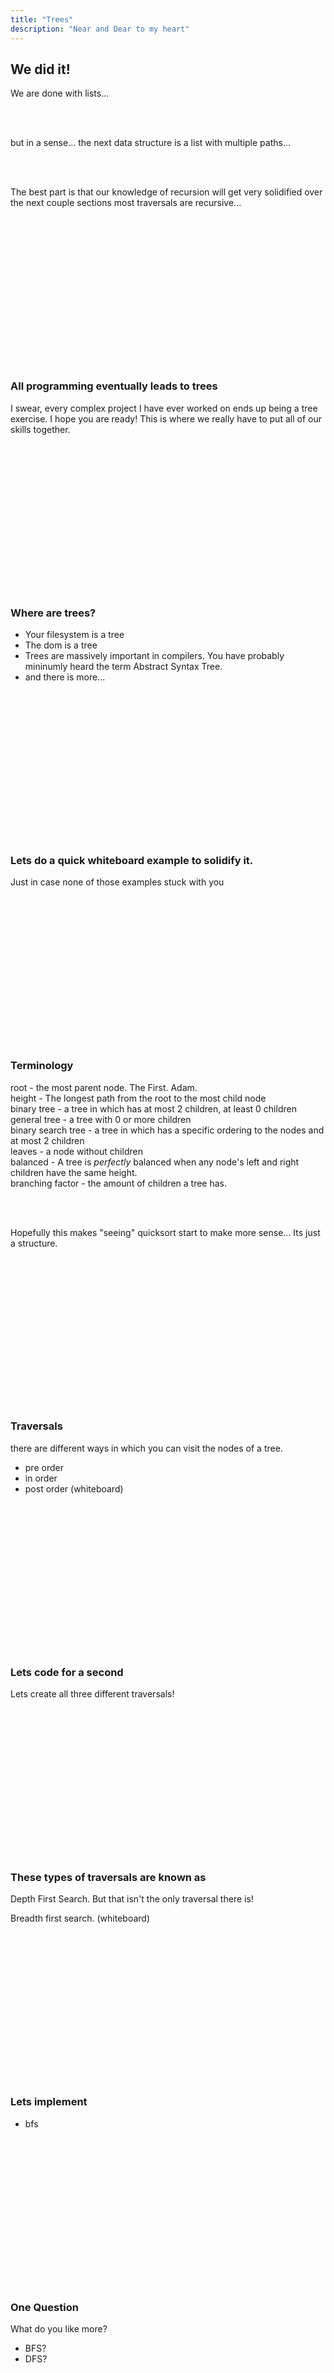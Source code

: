 ```yaml
---
title: "Trees"
description: "Near and Dear to my heart"
---
```


## We did it!
We are done with lists...

<br/>
<br/>

but in a sense... the next data structure is a list with multiple paths...

<br/>
<br/>

The best part is that our knowledge of recursion will get very solidified over
the next couple sections most traversals are recursive...

<br/>
<br/>
<br/>
<br/>
<br/>
<br/>
<br/>
<br/>
<br/>
<br/>
<br/>
<br/>
<br/>
<br/>


### All programming eventually leads to trees
I swear, every complex project I have ever worked on ends up being a tree
exercise.  I hope you are ready!  This is where we really have to put all of
our skills together.

<br/>
<br/>
<br/>
<br/>
<br/>
<br/>
<br/>
<br/>
<br/>
<br/>
<br/>
<br/>
<br/>
<br/>

### Where are trees?
* Your filesystem is a tree
* The dom is a tree
* Trees are massively important in compilers.  You have probably mininumly
  heard the term Abstract Syntax Tree.
* and there is more...

<br/>
<br/>
<br/>
<br/>
<br/>
<br/>
<br/>
<br/>
<br/>
<br/>
<br/>
<br/>
<br/>
<br/>

### Lets do a quick whiteboard example to solidify it.
Just in case none of those examples stuck with you

<br/>
<br/>
<br/>
<br/>
<br/>
<br/>
<br/>
<br/>
<br/>
<br/>
<br/>
<br/>
<br/>
<br/>

### Terminology
root - the most parent node. The First. Adam. <br/>
height - The longest path from the root to the most child node <br/>
binary tree - a tree in which has at most 2 children, at least 0 children <br/>
general tree - a tree with 0 or more children <br/>
binary search tree - a tree in which has a specific ordering to the nodes and at most 2 children <br/>
leaves - a node without children <br/>
balanced - A tree is _perfectly_ balanced when any node's left and right children have the same height. <br/>
branching factor - the amount of children a tree has. <br/>

 <br/> <br/>

Hopefully this makes "seeing" quicksort start to make more sense... Its just a structure.


<br/>
<br/>
<br/>
<br/>
<br/>
<br/>
<br/>
<br/>
<br/>
<br/>
<br/>
<br/>
<br/>
<br/>

### Traversals
there are different ways in which you can visit the nodes of a tree.
* pre order
* in order
* post order
(whiteboard)

<br/>
<br/>
<br/>
<br/>
<br/>
<br/>
<br/>
<br/>
<br/>
<br/>
<br/>
<br/>
<br/>
<br/>

### Lets code for a second
Lets create all three different traversals!

<br/>
<br/>
<br/>
<br/>
<br/>
<br/>
<br/>
<br/>
<br/>
<br/>
<br/>
<br/>
<br/>
<br/>

### These types of traversals are known as
Depth First Search.  But that isn't the only traversal there is!

Breadth first search.
(whiteboard)

<br/>
<br/>
<br/>
<br/>
<br/>
<br/>
<br/>
<br/>
<br/>
<br/>
<br/>
<br/>
<br/>
<br/>

### Lets implement
* bfs

<br/>
<br/>
<br/>
<br/>
<br/>
<br/>
<br/>
<br/>
<br/>
<br/>
<br/>
<br/>
<br/>
<br/>

### One Question
What do you like more?
* BFS?
* DFS?

<br/>
<br/>
<br/>
<br/>
<br/>
<br/>
<br/>
<br/>
<br/>
<br/>
<br/>
<br/>
<br/>
<br/>




### PRACTICE PROBLEM!
This use to be a very common problem in the hiring world.

* Comparing two binary trees to see if they are equal in both shape and
  structure.

Lets first whiteboard it
(whiteboard)

<br/>
<br/>
<br/>
<br/>
<br/>
<br/>
<br/>
<br/>
<br/>
<br/>
<br/>
<br/>
<br/>
<br/>

### Questions before we implement it?
(to the greatest editor)

<br/>
<br/>
<br/>
<br/>
<br/>
<br/>
<br/>
<br/>
<br/>
<br/>
<br/>
<br/>
<br/>
<br/>

### One quick note
We did not talk about 2 things (likely)
1. We did not cover running times, I will leave this up to you to ponder on.
1. We did not talk about insertion or deletion from a tree.  Though radical, it
   would extend this section a bit too long.  Its just a more complicated
   linked list operation.

<br/>
<br/>
<br/>
<br/>
<br/>
<br/>
<br/>
<br/>
<br/>
<br/>
<br/>
<br/>
<br/>
<br/>

